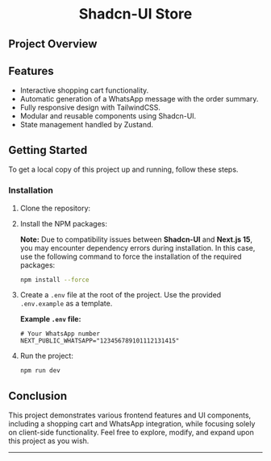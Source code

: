 # <div align="center"> Shadcn-UI Store </div>

## Project Overview

## Features

- Interactive shopping cart functionality.
- Automatic generation of a WhatsApp message with the order summary.
- Fully responsive design with TailwindCSS.
- Modular and reusable components using Shadcn-UI.
- State management handled by Zustand.

## Getting Started

To get a local copy of this project up and running, follow these steps.

### Installation

1. Clone the repository:

2. Install the NPM packages:

   **Note:** Due to compatibility issues between **Shadcn-UI** and **Next.js 15**, you may encounter dependency errors during installation. In this case, use the following command to force the installation of the required packages:

   ```bash
   npm install --force
   ```

3. Create a `.env` file at the root of the project. Use the provided `.env.example` as a template.

   **Example `.env` file:**

   ```env
   # Your WhatsApp number
   NEXT_PUBLIC_WHATSAPP="123456789101112131415"
   ```

4. Run the project:

   ```bash
   npm run dev
   ```

## Conclusion

This project demonstrates various frontend features and UI components, including a shopping cart and WhatsApp integration, while focusing solely on client-side functionality. Feel free to explore, modify, and expand upon this project as you wish.

---
